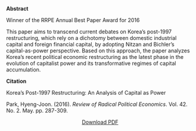<b>Abstract</b>

Winner of the RRPE Annual Best Paper Award for 2016

This paper aims to transcend current debates on Korea’s post-1997 restructuring, which rely on a dichotomy between domestic industrial capital and foreign financial capital, by adopting Nitzan and Bichler’s capital-as-power perspective. Based on this approach, the paper analyzes Korea’s recent political economic restructuring as the latest phase in the evolution of capitalist power and its transformative regimes of capital accumulation.

<b>Citation</b>

Korea’s Post-1997 Restructuring: An Analysis of Capital as Power

Park, Hyeng-Joon. (2016). <i>Review of Radical Political Economics</i>. Vol. 42. No. 2. May. pp. 287-309. 

<div style="text-align:center">
<a href="https://bnarchives.yorku.ca/411/7/20160000_park_koreas_post_1997_restructuring_rrpe_pp.pdf">Download PDF</a>
</div>


